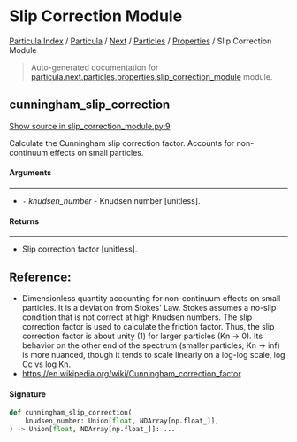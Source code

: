 # Slip Correction Module

[Particula Index](../../../../README.md#particula-index) / [Particula](../../../index.md#particula) / [Next](../../index.md#next) / [Particles](../index.md#particles) / [Properties](./index.md#properties) / Slip Correction Module

> Auto-generated documentation for [particula.next.particles.properties.slip_correction_module](../../../../../../particula/next/particles/properties/slip_correction_module.py) module.

## cunningham_slip_correction

[Show source in slip_correction_module.py:9](../../../../../../particula/next/particles/properties/slip_correction_module.py#L9)

Calculate the Cunningham slip correction factor. Accounts for
non-continuum effects on small particles.

#### Arguments

-----
- `-` *knudsen_number* - Knudsen number [unitless].

#### Returns

--------
- Slip correction factor [unitless].

Reference:
----------
- Dimensionless quantity accounting for non-continuum effects
on small particles. It is a deviation from Stokes' Law.
Stokes assumes a no-slip condition that is not correct at
high Knudsen numbers. The slip correction factor is used to
calculate the friction factor.
Thus, the slip correction factor is about unity (1) for larger
particles (Kn -> 0). Its behavior on the other end of the
spectrum (smaller particles; Kn -> inf) is more nuanced, though
it tends to scale linearly on a log-log scale, log Cc vs log Kn.
- https://en.wikipedia.org/wiki/Cunningham_correction_factor

#### Signature

```python
def cunningham_slip_correction(
    knudsen_number: Union[float, NDArray[np.float_]],
) -> Union[float, NDArray[np.float_]]: ...
```
